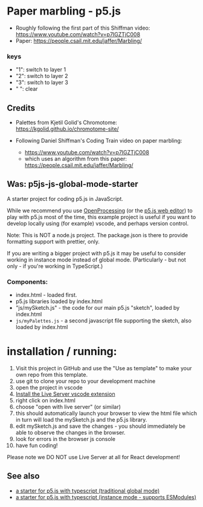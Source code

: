 # Paper marbling - p5.js

-   Roughly following the first part of this Shiffman video: https://www.youtube.com/watch?v=p7IGZTjC008
-   Paper: https://people.csail.mit.edu/jaffer/Marbling/

### keys

-   "1": switch to layer 1
-   "2": switch to layer 2
-   "3": switch to layer 3
-   " ": clear

## Credits

-   Palettes from Kjetil Golid's Chromotome: https://kgolid.github.io/chromotome-site/

-   Following Daniel Shiffman's Coding Train video on paper marbling:

    -   https://www.youtube.com/watch?v=p7IGZTjC008
    -   which uses an algorithm from this paper: https://people.csail.mit.edu/jaffer/Marbling/

## Was: p5js-js-global-mode-starter

A starter project for coding p5.js in JavaScript.

While we recommend you use [OpenProcessing](https://openprocessing.org/) (or the [p5.js web editor](https://editor.p5js.org/)) to play with p5.js most of the time, this example project is useful if you want to develop locally using (for example) vscode, and perhaps version control.

Note: This is NOT a node.js project. The package.json is there to provide formatting support with prettier, only.

If you are writing a bigger project with p5.js it may be useful to consider working in instance mode instead of global mode. (Particularly - but not only - if you're working in TypeScript.)

### Components:

-   index.html - loaded first.
-   p5.js libraries loaded by index.html
-   "js/mySketch.js" - the code for our main p5.js "sketch", loaded by index.html
-   `js/myPalettes.js` - a second javascript file supporting the sketch, also loaded by index.html

# installation / running:

1. Visit this project in GitHub and use the "Use as template" to make your own repo from this template.
2. use git to clone your repo to your development machine
3. open the project in vscode
4. [Install the Live Server vscode extension](https://marketplace.visualstudio.com/items?itemName=ritwickdey.LiveServer)
5. right click on index.html
6. choose "open with live server" (or similar)
7. this should automatically launch your browser to view the html file which in turn will load the mySketch.js and the p5.js library.
8. edit mySketch.js and save the changes - you should immediately be able to observe the changes in the browser.
9. look for errors in the browser js console
10. have fun coding!

Please note we DO NOT use Live Server at all for React development!

## See also

-   [a starter for p5.js with typescript (traditional global mode)](https://github.com/WeAreAcademy/academy-p5js-ts-global-mode-starter)
-   [a starter for p5.js with typescript (instance mode - supports ESModules)](https://github.com/nbogie/p5-ts-starter-23)
